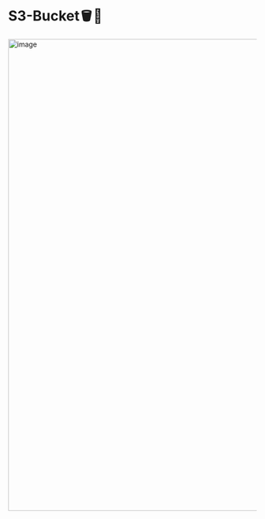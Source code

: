 # S3-Bucket🪣💾

<img width="957" alt="image" src="https://github.com/user-attachments/assets/b3fbf80c-34f1-43f8-86b9-8122ddf4d25c" />


